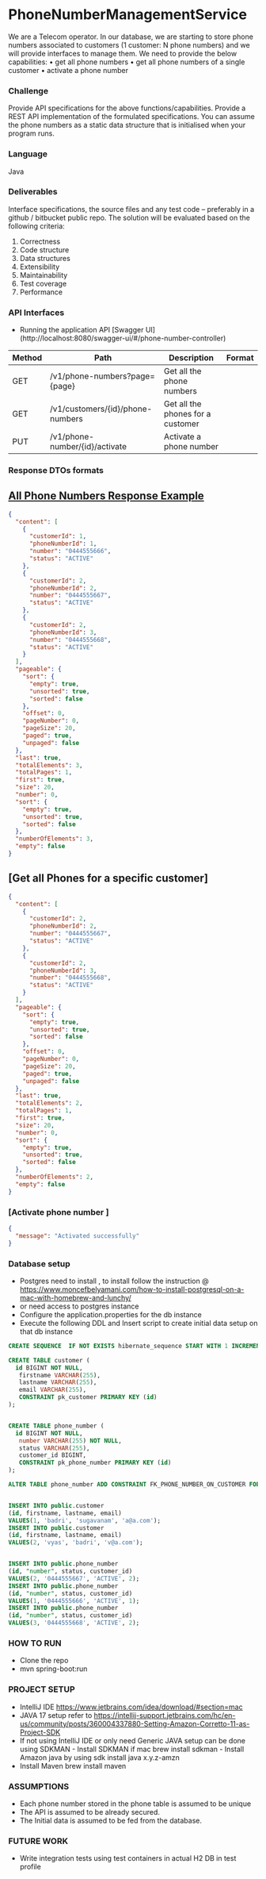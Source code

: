 
# PhoneNumberManagementService

We are a Telecom operator. In our database, we are starting to store phone numbers
associated to customers (1 customer: N phone numbers) and we will provide
interfaces to manage them.
We need to provide the below capabilities:
• get all phone numbers
• get all phone numbers of a single customer
• activate a phone number

### Challenge

Provide API specifications for the above functions/capabilities.
Provide a REST API implementation of the formulated specifications.
You can assume the phone numbers as a static data structure that is initialised when
your program runs.

### Language

Java

### Deliverables

Interface specifications, the source files and any test code – preferably in a github /
bitbucket public repo.
The solution will be evaluated based on the following criteria:
1. Correctness
2. Code structure
3. Data structures
4. Extensibility
5. Maintainability
6. Test coverage
7. Performance

### API Interfaces 

- Running the application API [Swagger UI] (http://localhost:8080/swagger-ui/#/phone-number-controller)

Method |Path| Description                       |               Format                |
-------| ------------------------- |-----------------------------------|:-----------------------------------:|
GET   | /v1/phone-numbers?page={page}| Get all the phone numbers         |   |
GET   | /v1/customers/{id}/phone-numbers | Get all the phones for a customer ||
PUT   | /v1/phone-number/{id}/activate | Activate a phone number           ||


### Response DTOs formats 
## [All Phone Numbers Response Example]()
```json
{
  "content": [
    {
      "customerId": 1,
      "phoneNumberId": 1,
      "number": "0444555666",
      "status": "ACTIVE"
    },
    {
      "customerId": 2,
      "phoneNumberId": 2,
      "number": "0444555667",
      "status": "ACTIVE"
    },
    {
      "customerId": 2,
      "phoneNumberId": 3,
      "number": "0444555668",
      "status": "ACTIVE"
    }
  ],
  "pageable": {
    "sort": {
      "empty": true,
      "unsorted": true,
      "sorted": false
    },
    "offset": 0,
    "pageNumber": 0,
    "pageSize": 20,
    "paged": true,
    "unpaged": false
  },
  "last": true,
  "totalElements": 3,
  "totalPages": 1,
  "first": true,
  "size": 20,
  "number": 0,
  "sort": {
    "empty": true,
    "unsorted": true,
    "sorted": false
  },
  "numberOfElements": 3,
  "empty": false
}
```
## [Get all Phones  for a specific customer]

```json
{
  "content": [
    {
      "customerId": 2,
      "phoneNumberId": 2,
      "number": "0444555667",
      "status": "ACTIVE"
    },
    {
      "customerId": 2,
      "phoneNumberId": 3,
      "number": "0444555668",
      "status": "ACTIVE"
    }
  ],
  "pageable": {
    "sort": {
      "empty": true,
      "unsorted": true,
      "sorted": false
    },
    "offset": 0,
    "pageNumber": 0,
    "pageSize": 20,
    "paged": true,
    "unpaged": false
  },
  "last": true,
  "totalElements": 2,
  "totalPages": 1,
  "first": true,
  "size": 20,
  "number": 0,
  "sort": {
    "empty": true,
    "unsorted": true,
    "sorted": false
  },
  "numberOfElements": 2,
  "empty": false
}


```

### [Activate phone number ]

```json
{
  "message": "Activated successfully"
}
```

### Database setup 
- Postgres need to install , to install follow the instruction @ https://www.moncefbelyamani.com/how-to-install-postgresql-on-a-mac-with-homebrew-and-lunchy/
- or need access to postgres instance 
- Configure the application.properties for the db instance 
- Execute the following DDL and Insert script to create initial data setup on that db instance 

``` sql
CREATE SEQUENCE  IF NOT EXISTS hibernate_sequence START WITH 1 INCREMENT BY 1;

CREATE TABLE customer (
  id BIGINT NOT NULL,
   firstname VARCHAR(255),
   lastname VARCHAR(255),
   email VARCHAR(255),
   CONSTRAINT pk_customer PRIMARY KEY (id)
);


CREATE TABLE phone_number (
  id BIGINT NOT NULL,
   number VARCHAR(255) NOT NULL,
   status VARCHAR(255),
   customer_id BIGINT,
   CONSTRAINT pk_phone_number PRIMARY KEY (id)
);

ALTER TABLE phone_number ADD CONSTRAINT FK_PHONE_NUMBER_ON_CUSTOMER FOREIGN KEY (customer_id) REFERENCES customer (id);


INSERT INTO public.customer
(id, firstname, lastname, email)
VALUES(1, 'badri', 'sugavanam', 'a@a.com');
INSERT INTO public.customer
(id, firstname, lastname, email)
VALUES(2, 'vyas', 'badri', 'v@a.com');


INSERT INTO public.phone_number
(id, "number", status, customer_id)
VALUES(2, '0444555667', 'ACTIVE', 2);
INSERT INTO public.phone_number
(id, "number", status, customer_id)
VALUES(1, '0444555666', 'ACTIVE', 1);
INSERT INTO public.phone_number
(id, "number", status, customer_id)
VALUES(3, '0444555668', 'ACTIVE', 2);

```
### HOW TO RUN 
- Clone the repo 
- mvn spring-boot:run

### PROJECT SETUP 
- IntelliJ IDE https://www.jetbrains.com/idea/download/#section=mac
- JAVA 17 setup refer to https://intellij-support.jetbrains.com/hc/en-us/community/posts/360004337880-Setting-Amazon-Corretto-11-as-Project-SDK
- If not using IntelliJ IDE or only need Generic JAVA setup can be done using SDKMAN - Install SDKMAN if mac brew install sdkman - Install Amazon java by using sdk install java x.y.z-amzn 
- Install Maven brew install maven

### ASSUMPTIONS
- Each phone number stored in the phone table is assumed to be unique 
- The API is assumed to be already secured.
- The Initial data is assumed to be fed from the database.

### FUTURE WORK
- Write integration tests using test containers in actual H2 DB in test profile
